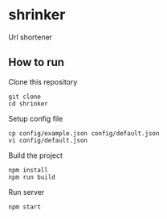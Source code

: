 # shrinker

Url shortener

## How to run

Clone this repository

```shell
git clone
cd shrinker
```

Setup config file
```shell
cp config/example.json config/default.json
vi config/default.json
```

Build the project

```shell
npm install
npm run build
```

Run server

```shell
npm start
```

